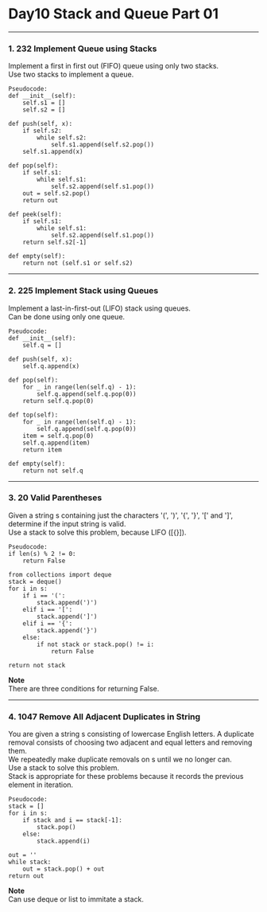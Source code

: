 # Day10 Stack and Queue Part 01

---

### 1. 232 Implement Queue using Stacks
Implement a first in first out (FIFO) queue using only two stacks.  
Use two stacks to implement a queue.  

```
Pseudocode:
def __init__(self):
    self.s1 = []
    self.s2 = []

def push(self, x):
    if self.s2:
        while self.s2:
            self.s1.append(self.s2.pop())
    self.s1.append(x)

def pop(self):
    if self.s1:
        while self.s1:
            self.s2.append(self.s1.pop())
    out = self.s2.pop()
    return out

def peek(self):
    if self.s1:
        while self.s1:
            self.s2.append(self.s1.pop())
    return self.s2[-1]

def empty(self):
    return not (self.s1 or self.s2)
```

---

### 2. 225 Implement Stack using Queues
Implement a last-in-first-out (LIFO) stack using queues.  
Can be done using only one queue.  

```
Pseudocode:
def __init__(self):
    self.q = []

def push(self, x):
    self.q.append(x)

def pop(self):
    for _ in range(len(self.q) - 1):
        self.q.append(self.q.pop(0))
    return self.q.pop(0)

def top(self):
    for _ in range(len(self.q) - 1):
        self.q.append(self.q.pop(0))
    item = self.q.pop(0)
    self.q.append(item)
    return item

def empty(self):
    return not self.q
```

---

### 3. 20 Valid Parentheses
Given a string s containing just the characters '(', ')', '{', '}', '[' and ']', determine if the input string is valid.  
Use a stack to solve this problem, because LIFO ([{}]).  

```
Pseudocode:
if len(s) % 2 != 0:
    return False

from collections import deque
stack = deque()
for i in s:
    if i == '(':
        stack.append(')')
    elif i == '[':
        stack.append(']')
    elif i == '{':
        stack.append('}')
    else:
        if not stack or stack.pop() != i:
            return False

return not stack
```
**Note**  
There are three conditions for returning False.  

---

### 4. 1047 Remove All Adjacent Duplicates in String
You are given a string s consisting of lowercase English letters. A duplicate removal consists of choosing two adjacent and equal letters and removing them.  
We repeatedly make duplicate removals on s until we no longer can.  
Use a stack to solve this problem.  
Stack is appropriate for these problems because it records the previous element in iteration.  

```
Pseudocode:
stack = []
for i in s:
    if stack and i == stack[-1]:
        stack.pop()
    else:
        stack.append(i)

out = ''
while stack:
    out = stack.pop() + out
return out
```
**Note**  
Can use deque or list to immitate a stack.  